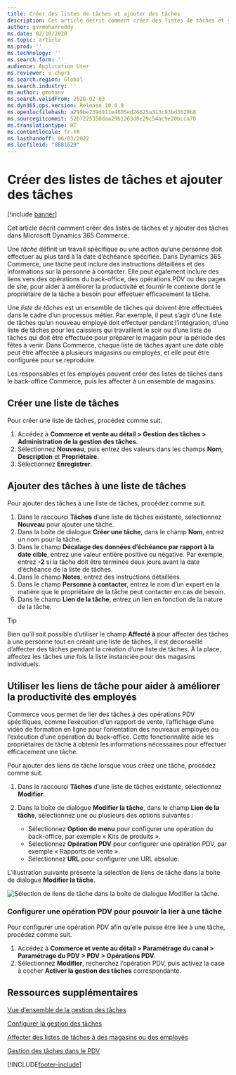 ```yaml
---
title: Créer des listes de tâches et ajouter des tâches
description: Cet article décrit comment créer des listes de tâches et y ajouter des tâches dans Microsoft Dynamics 365 Commerce.
author: gvrmohanreddy
ms.date: 02/10/2020
ms.topic: article
ms.prod: ''
ms.technology: ''
ms.search.form: ''
audience: Application User
ms.reviewer: v-chgri
ms.search.region: Global
ms.search.industry: ''
ms.author: gmohanv
ms.search.validFrom: 2020-02-03
ms.dyn365.ops.version: Release 10.0.9
ms.openlocfilehash: a299be239d911e4605ed26625a313c93bd3020b8
ms.sourcegitcommit: 52b7225350daa29b1263d8e29c54ac9e20bcca70
ms.translationtype: HT
ms.contentlocale: fr-FR
ms.lasthandoff: 06/03/2022
ms.locfileid: "8881629"
---
```

# <a name="create-task-lists-and-add-tasks"></a>Créer des listes de tâches et ajouter des tâches

[!include [banner](includes/banner.md)]

Cet article décrit comment créer des listes de tâches et y ajouter des tâches dans Microsoft Dynamics 365 Commerce.

Une *tâche* définit un travail spécifique ou une action qu’une personne doit effectuer au plus tard à la date d’échéance spécifiée. Dans Dynamics 365 Commerce, une tâche peut inclure des instructions détaillées et des informations sur la personne à contacter. Elle peut également inclure des liens vers des opérations du back-office, des opérations PDV ou des pages de site, pour aider à améliorer la productivité et fournir le contexte dont le propriétaire de la tâche a besoin pour effectuer efficacement la tâche.

Une *liste de tâches* est un ensemble de tâches qui doivent être effectuées dans le cadre d’un processus métier. Par exemple, il peut s’agir d’une liste de tâches qu’un nouveau employé doit effectuer pendant l’intégration, d’une liste de tâches pour les caissiers qui travaillent le soir ou d’une liste de tâches qui doit être effectuée pour préparer le magasin pour la période des fêtes à venir. Dans Commerce, chaque liste de tâches ayant une date cible peut être affectée à plusieurs magasins ou employés, et elle peut être configurée pour se reproduire.

Les responsables et les employés peuvent créer des listes de tâches dans le back-office Commerce, puis les affecter à un ensemble de magasins.

## <a name="create-a-task-list"></a>Créer une liste de tâches

Pour créer une liste de tâches, procédez comme suit.

1. Accédez à **Commerce et vente au détail \> Gestion des tâches \> Administration de la gestion des tâches**.
1. Sélectionnez **Nouveau**, puis entrez des valeurs dans les champs **Nom**, **Description** et **Propriétaire**.
1. Sélectionnez **Enregistrer**.

## <a name="add-tasks-to-a-task-list"></a>Ajouter des tâches à une liste de tâches

Pour ajouter des tâches à une liste de tâches, procédez comme suit.
 
1. Dans le raccourci **Tâches** d’une liste de tâches existante, sélectionnez **Nouveau** pour ajouter une tâche.
1. Dans la boîte de dialogue **Créer une tâche**, dans le champ **Nom**, entrez un nom pour la tâche.
1. Dans le champ **Décalage des données d’échéance par rapport à la date cible**, entrez une valeur entière positive ou négative. Par exemple, entrez **-2** si la tâche doit être terminée deux jours avant la date d’échéance de la liste de tâches.
1. Dans le champ **Notes**, entrez des instructions détaillées.
1. Dans le champ **Personne à contacter**, entrez le nom d’un expert en la matière que le propriétaire de la tâche peut contacter en cas de besoin.
1. Dans le champ **Lien de la tâche**, entrez un lien en fonction de la nature de la tâche.

> [!TIP]
> Bien qu’il soit possible d’utiliser le champ **Affecté à** pour affecter des tâches à une personne tout en créant une liste de tâches, il est déconseillé d’affecter des tâches pendant la création d’une liste de tâches. À la place, affectez les tâches une fois la liste instanciée pour des magasins individuels.

## <a name="use-task-links-to-help-improve-worker-productivity"></a>Utiliser les liens de tâche pour aider à améliorer la productivité des employés

Commerce vous permet de lier des tâches à des opérations PDV spécifiques, comme l’exécution d’un rapport de vente, l’affichage d’une vidéo de formation en ligne pour l’orientation des nouveaux employés ou l’exécution d’une opération du back-office. Cette fonctionnalité aide les propriétaires de tâche à obtenir les informations nécessaires pour effectuer efficacement une tâche.

Pour ajouter des liens de tâche lorsque vous créez une tâche, procédez comme suit.

1. Dans le raccourci **Tâches** d’une liste de tâches existante, sélectionnez **Modifier**.
1. Dans la boîte de dialogue **Modifier la tâche**, dans le champ **Lien de la tâche**, sélectionnez une ou plusieurs des options suivantes :

    - Sélectionnez **Option de menu** pour configurer une opération du back-office, par exemple « Kits de produits ».
    - Sélectionnez **Opération PDV** pour configurer une opération PDV, par exemple « Rapports de vente ».
    - Sélectionnez **URL** pour configurer une URL absolue.

L’illustration suivante présente la sélection de liens de tâche dans la boite de dialogue **Modifier la tâche**.

![Sélection de liens de tâche dans la boîte de dialogue Modifier la tâche.](media/HQ-POS-Tasks-Linking.png)

### <a name="configure-a-pos-operation-so-that-it-can-be-linked-to-a-task"></a>Configurer une opération PDV pour pouvoir la lier à une tâche

Pour configurer une opération PDV afin qu’elle puisse être liée à une tâche, procédez comme suit.

1. Accédez à **Commerce et vente au détail \> Paramétrage du canal \> Paramétrage du PDV \> PDV \> Opérations PDV**.
1. Sélectionnez **Modifier**, recherchez l’opération PDV, puis activez la case à cocher **Activer la gestion des tâches** correspondante.

## <a name="additional-resources"></a>Ressources supplémentaires

[Vue d’ensemble de la gestion des tâches](task-mgmt-overview.md)

[Configurer la gestion des tâches](task-mgmt-configure.md)

[Affecter des listes de tâches à des magasins ou des employés](task-mgmt-assign-lists.md)

[Gestion des tâches dans le PDV](task-mgmt-POS.md)


[!INCLUDE[footer-include](../includes/footer-banner.md)]

